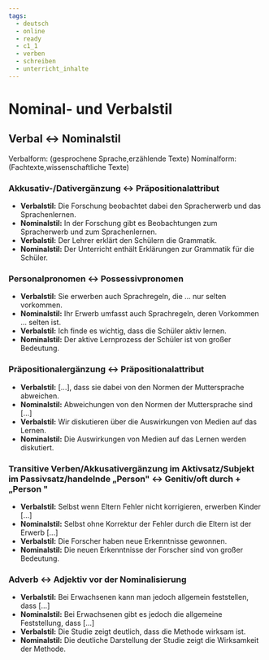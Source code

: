 ```yaml
---
tags:
  - deutsch
  - online
  - ready
  - c1_1
  - verben
  - schreiben
  - unterricht_inhalte
---
```


# Nominal- und Verbalstil

## Verbal <-> Nominalstil

Verbalform: (gesprochene Sprache,erzählende Texte)
Nominalform: (Fachtexte,wissenschaftliche Texte)

### Akkusativ-/Dativergänzung <-> Präpositionalattribut

- **Verbalstil:** Die Forschung beobachtet dabei den Spracherwerb und das Sprachenlernen.
- **Nominalstil:** In der Forschung gibt es Beobachtungen zum Spracherwerb und zum Sprachenlernen.
- **Verbalstil:** Der Lehrer erklärt den Schülern die Grammatik.
- **Nominalstil:** Der Unterricht enthält Erklärungen zur Grammatik für die Schüler.

### Personalpronomen <-> Possessivpronomen

- **Verbalstil:** Sie erwerben auch Sprachregeln, die ... nur selten vorkommen.
- **Nominalstil:** Ihr Erwerb umfasst auch Sprachregeln, deren Vorkommen ... selten ist.
- **Verbalstil:** Ich finde es wichtig, dass die Schüler aktiv lernen.
- **Nominalstil:** Der aktive Lernprozess der Schüler ist von großer Bedeutung.

### Präpositionalergänzung <-> Präpositionalattribut

- **Verbalstil:** [...], dass sie dabei von den Normen der Muttersprache abweichen.
- **Nominalstil:** Abweichungen von den Normen der Muttersprache sind [...]
- **Verbalstil:** Wir diskutieren über die Auswirkungen von Medien auf das Lernen.
- **Nominalstil:** Die Auswirkungen von Medien auf das Lernen werden diskutiert.

### Transitive Verben/Akkusativergänzung im Aktivsatz/Subjekt im Passivsatz/handelnde „Person" <-> Genitiv/oft durch + „Person "

- **Verbalstil:** Selbst wenn Eltern Fehler nicht korrigieren, erwerben Kinder [...]
- **Nominalstil:** Selbst ohne Korrektur der Fehler durch die Eltern ist der Erwerb [...]
- **Verbalstil:** Die Forscher haben neue Erkenntnisse gewonnen.
- **Nominalstil:** Die neuen Erkenntnisse der Forscher sind von großer Bedeutung.

### Adverb <-> Adjektiv vor der Nominalisierung 

- **Verbalstil:** Bei Erwachsenen kann man jedoch allgemein feststellen, dass [...]
- **Nominalstil:** Bei Erwachsenen gibt es jedoch die allgemeine Feststellung, dass [...]
- **Verbalstil:** Die Studie zeigt deutlich, dass die Methode wirksam ist.
- **Nominalstil:** Die deutliche Darstellung der Studie zeigt die Wirksamkeit der Methode.
